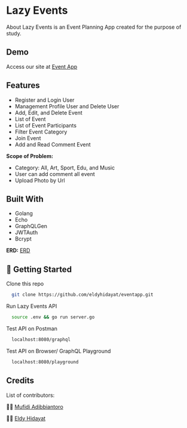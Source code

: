 # Lazy Events

About Lazy Events is an Event Planning App created for the purpose of study.

## Demo

Access our site at [Event App](http://54.179.3.68:8080)

## Features

- Register and Login User
- Management Profile User and Delete User
- Add, Edit, and Delete Event 
- List of Event
- List of Event Participants
- Filter Event Category
- Join Event
- Add and Read Comment Event

**Scope of Problem:**
- Category: All, Art, Sport, Edu, and Music
- User can add comment all event
- Upload Photo by Url


## Built With

- Golang
- Echo
- GraphQLGen
- JWTAuth
- Bcrypt

**ERD:** [ERD](https://drive.google.com/file/d/1kZquk8U8axuZyiRnwXoS8AbMGZ2Nlriv/view?usp=sharing)

## 🚀 Getting Started

Clone this repo

```bash
  git clone https://github.com/eldyhidayat/eventapp.git
```

Run Lazy Events API

```bash
  source .env && go run server.go
```

Test API on Postman

```bash
  localhost:8080/graphql
```

Test API on Browser/ GraphQL Playground

```bash
  localhost:8080/playground
```
## Credits

List of contributors:

👨‍💻 [Mufidi Adibbiantoro](https://github.com/mufidi-a)

👩‍💻 [Eldy Hidayat](https://github.com/eldyhidayat)
